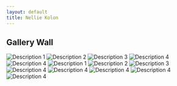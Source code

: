 ```yaml
---
layout: default
title: Nellie Kolon
---
```


## Gallery Wall

<div class="gallery-wall">
  <img src="/assets/media/life1.png" alt="Description 1">
  <img src="/assets/media/life2.png" alt="Description 2">
  <img src="/assets/media/life3.png" alt="Description 3">
  <img src="/assets/media/life4.png" alt="Description 4">
  <img src="/assets/media/camp1.png" alt="Description 4">
  <img src="/assets/media/life5.png" alt="Description 1">
  <img src="/assets/media/life6.png" alt="Description 2">
  <img src="/assets/media/life7.png" alt="Description 3">
  <img src="/assets/media/life8.png" alt="Description 4">
  <img src="/assets/media/life9.png" alt="Description 4">
  <img src="/assets/media/triathlon.png" alt="Description 4">
  <img src="/assets/media/life10.png" alt="Description 4">
  <img src="/assets/media/life11.png" alt="Description 4">
</div>


